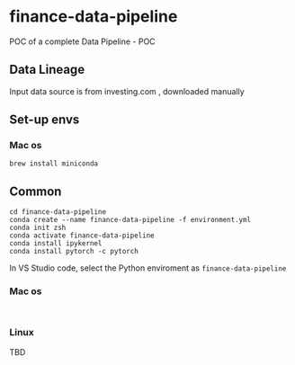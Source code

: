 # finance-data-pipeline
POC of a complete Data Pipeline - POC

## Data Lineage
Input data source is from investing.com , downloaded manually 


## Set-up envs

### Mac os
` brew install miniconda `

## Common 
```
cd finance-data-pipeline
conda create --name finance-data-pipeline -f environment.yml
conda init zsh
conda activate finance-data-pipeline
conda install ipykernel
conda install pytorch -c pytorch
```
In VS Studio code, select the Python enviroment as `finance-data-pipeline`

### Mac os
```


```

### Linux
TBD